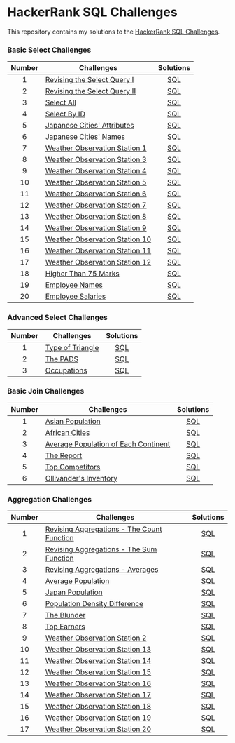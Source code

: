# HackerRank SQL Challenges

This repository contains my solutions to the [HackerRank SQL Challenges](https://www.hackerrank.com/domains/sql).

### Basic Select Challenges

| Number | Challenges                                                                                                     |                       Solutions                        |
|:---------------:|--------------------------------------|:---------------:|
|   1    | [Revising the Select Query I](https://www.hackerrank.com/challenges/revising-the-select-query/problem)         |   [SQL](basic_select/revising-the-select-query.sql)    |
|   2    | [Revising the Select Query II](https://www.hackerrank.com/challenges/revising-the-select-query-2/problem)      |  [SQL](basic_select/revising-the-select-query-2.sql)   |
|   3    | [Select All](https://www.hackerrank.com/challenges/select-all-sql/problem)                                     |         [SQL](basic_select/select-all-sql.sql)         |
|   4    | [Select By ID](https://www.hackerrank.com/challenges/select-by-id/problem)                                     |          [SQL](basic_select/select-by-id.sql)          |
|   5    | [Japanese Cities' Attributes](https://www.hackerrank.com/challenges/japanese-cities-attributes/problem)        |   [SQL](basic_select/japanese-cities-attributes.sql)   |
|   6    | [Japanese Cities' Names](https://www.hackerrank.com/challenges/japanese-cities-name/problem)                   |      [SQL](basic_select/japanese-cities-name.sql)      |
|   7    | [Weather Observation Station 1](https://www.hackerrank.com/challenges/weather-observation-station-1/problem)   | [SQL](basic_select/weather-observation-station-1.sql)  |
|   8    | [Weather Observation Station 3](https://www.hackerrank.com/challenges/weather-observation-station-3/problem)   | [SQL](basic_select/weather-observation-station-3.sql)  |
|   9    | [Weather Observation Station 4](https://www.hackerrank.com/challenges/weather-observation-station-4/problem)   | [SQL](basic_select/weather-observation-station-4.sql)  |
|   10   | [Weather Observation Station 5](https://www.hackerrank.com/challenges/weather-observation-station-5/problem)   | [SQL](basic_select/weather-observation-station-5.sql)  |
|   11   | [Weather Observation Station 6](https://www.hackerrank.com/challenges/weather-observation-station-6/problem)   | [SQL](basic_select/weather-observation-station-6.sql)  |
|   12   | [Weather Observation Station 7](https://www.hackerrank.com/challenges/weather-observation-station-7/problem)   | [SQL](basic_select/weather-observation-station-7.sql)  |
|   13   | [Weather Observation Station 8](https://www.hackerrank.com/challenges/weather-observation-station-8/problem)   | [SQL](basic_select/weather-observation-station-8.sql)  |
|   14   | [Weather Observation Station 9](https://www.hackerrank.com/challenges/weather-observation-station-9/problem)   | [SQL](basic_select/weather-observation-station-9.sql)  |
|   15   | [Weather Observation Station 10](https://www.hackerrank.com/challenges/weather-observation-station-10/problem) | [SQL](basic_select/weather-observation-station-10.sql) |
|   16   | [Weather Observation Station 11](https://www.hackerrank.com/challenges/weather-observation-station-11/problem) | [SQL](basic_select/weather-observation-station-11.sql) |
|   17   | [Weather Observation Station 12](https://www.hackerrank.com/challenges/weather-observation-station-12/problem) | [SQL](basic_select/weather-observation-station-12.sql) |
|   18   | [Higher Than 75 Marks](https://www.hackerrank.com/challenges/more-than-75-marks/problem)                       |       [SQL](basic_select/more-than-75-marks.sql)       |
|   19   | [Employee Names](https://www.hackerrank.com/challenges/name-of-employees/problem)                              |       [SQL](basic_select/name-of-employees.sql)        |
|   20   | [Employee Salaries](https://www.hackerrank.com/challenges/salary-of-employees/problem)                         |      [SQL](basic_select/salary-of-employees.sql)       |

### Advanced Select Challenges

| Number | Challenges                                                                              |                    Solutions                     |
|:---------------:|------------------------------------|:-----------------:|
|   1    | [Type of Triangle](https://www.hackerrank.com/challenges/what-type-of-triangle/problem) | [SQL](advanced_select/what-type-of-triangle.sql) |
|   2    | [The PADS](https://www.hackerrank.com/challenges/the-pads/problem)                      |       [SQL](advanced_select/the-pads.sql)        |
|   3    | [Occupations](https://www.hackerrank.com/challenges/occupations/problem)                |      [SQL](advanced_select/occupations.sql)      |

### Basic Join Challenges

| Number | Challenges                                                                                                                 |                         Solutions                          |
|:---------------:|--------------------------------------|:---------------:|
|   1    | [Asian Population](https://www.hackerrank.com/challenges/asian-population/problem)                                         |           [SQL](basic_join/asian-population.sql)           |
|   2    | [African Cities](https://www.hackerrank.com/challenges/african-cities/problem)                                             |            [SQL](basic_join/african-cities.sql)            |
|   3    | [Average Population of Each Continent](https://www.hackerrank.com/challenges/average-population-of-each-continent/problem) | [SQL](basic_join/average-population-of-each-continent.sql) |
|   4    | [The Report](https://www.hackerrank.com/challenges/the-report/submissions/code/94188063)                                   |              [SQL](basic_join/the-report.sql)              |
|   5    | [Top Competitors](https://www.hackerrank.com/challenges/full-score/problem)                                                |              [SQL](basic_join/full-score.sql)              |
|   6    | [Ollivander's Inventory](https://www.hackerrank.com/challenges/harry-potter-and-wands/problem)                             |        [SQL](basic_join/harry-potter-and-wands.sql)        |

### Aggregation Challenges

| Number | Challenges                                                                                                                           |                             Solutions                             |
|:---------------:|--------------------------------------|:---------------:|
|   1    | [Revising Aggregations - The Count Function](https://www.hackerrank.com/challenges/revising-aggregations-the-count-function/problem) |  [SQL](aggregation/revising-aggregations-the-count-function.sql)  |
|   2    | [Revising Aggregations - The Sum Function](https://www.hackerrank.com/challenges/revising-aggregations-sum/problem)                  |         [SQL](aggregation/revising-aggregations-sum.sql)          |
|   3    | [Revising Aggregations - Averages](https://www.hackerrank.com/challenges/revising-aggregations-the-average-function/problem)         | [SQL](aggregation/revising-aggregations-the-average-function.sql) |
|   4    | [Average Population](https://www.hackerrank.com/challenges/average-population/problem)                                               |             [SQL](aggregation/average-population.sql)             |
|   5    | [Japan Population](https://www.hackerrank.com/challenges/japan-population/problem)                                                   |              [SQL](aggregation/japan-population.sql)              |
|   6    | [Population Density Difference](https://www.hackerrank.com/challenges/population-density-difference/problem)                         |       [SQL](aggregation/population-density-difference.sql)        |
|   7    | [The Blunder](https://www.hackerrank.com/challenges/the-blunder/problem)                                                             |                [SQL](aggregation/the-blunder.sql)                 |
|   8    | [Top Earners](https://www.hackerrank.com/challenges/earnings-of-employees/problem)                                                   |           [SQL](aggregation/earnings-of-employees.sql)            |
|   9    | [Weather Observation Station 2](https://www.hackerrank.com/challenges/weather-observation-station-2/problem)                         |       [SQL](aggregation/weather-observation-station-2.sql)        |
|   10   | [Weather Observation Station 13](https://www.hackerrank.com/challenges/weather-observation-station-13/problem)                       |       [SQL](aggregation/weather-observation-station-13.sql)       |
|   11   | [Weather Observation Station 14](https://www.hackerrank.com/challenges/weather-observation-station-14/problem)                       |       [SQL](aggregation/weather-observation-station-14.sql)       |
|   12   | [Weather Observation Station 15](https://www.hackerrank.com/challenges/weather-observation-station-15/problem)                       |       [SQL](aggregation/weather-observation-station-15.sql)       |
|   13   | [Weather Observation Station 16](https://www.hackerrank.com/challenges/weather-observation-station-16/problem)                       |       [SQL](aggregation/weather-observation-station-16.sql)       |
|   14   | [Weather Observation Station 17](https://www.hackerrank.com/challenges/weather-observation-station-17/problem)                       |       [SQL](aggregation/weather-observation-station-17.sql)       |
|   15   | [Weather Observation Station 18](https://www.hackerrank.com/challenges/weather-observation-station-18/problem)                       |       [SQL](aggregation/weather-observation-station-18.sql)       |
|   16   | [Weather Observation Station 19](https://www.hackerrank.com/challenges/weather-observation-station-19/problem)                       |       [SQL](aggregation/weather-observation-station-19.sql)       |
|   17   | [Weather Observation Station 20](https://www.hackerrank.com/challenges/weather-observation-station-20/problem)                       |       [SQL](aggregation/weather-observation-station-20.sql)       |

